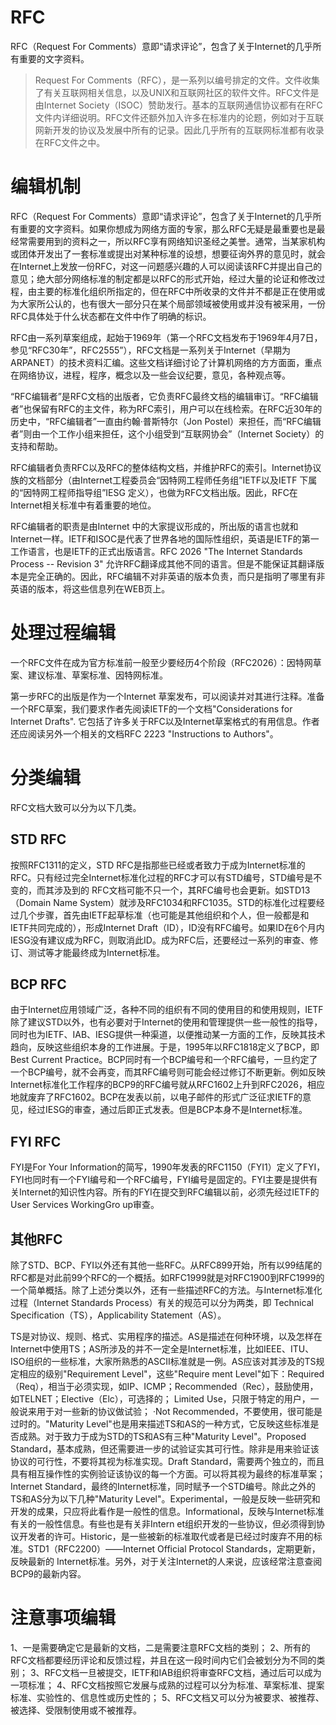 # RFC
RFC（Request For Comments）意即“请求评论”，包含了关于Internet的几乎所有重要的文字资料。

> Request For Comments（RFC），是一系列以编号排定的文件。文件收集了有关互联网相关信息，以及UNIX和互联网社区的软件文件。RFC文件是由Internet Society（ISOC）赞助发行。基本的互联网通信协议都有在RFC文件内详细说明。RFC文件还额外加入许多在标准内的论题，例如对于互联网新开发的协议及发展中所有的记录。因此几乎所有的互联网标准都有收录在RFC文件之中。


# 编辑机制
RFC（Request For Comments）意即“请求评论”，包含了关于Internet的几乎所有重要的文字资料。如果你想成为网络方面的专家，那么RFC无疑是最重要也是最经常需要用到的资料之一，所以RFC享有网络知识圣经之美誉。通常，当某家机构或团体开发出了一套标准或提出对某种标准的设想，想要征询外界的意见时，就会在Internet上发放一份RFC，对这一问题感兴趣的人可以阅读该RFC并提出自己的意见；绝大部分网络标准的制定都是以RFC的形式开始，经过大量的论证和修改过程，由主要的标准化组织所指定的，但在RFC中所收录的文件并不都是正在使用或为大家所公认的，也有很大一部分只在某个局部领域被使用或并没有被采用，一份RFC具体处于什么状态都在文件中作了明确的标识。

RFC由一系列草案组成，起始于1969年（第一个RFC文档发布于1969年4月7日，参见“RFC30年”，RFC2555”），RFC文档是一系列关于Internet（早期为ARPANET）的技术资料汇编。这些文档详细讨论了计算机网络的方方面面，重点在网络协议，进程，程序，概念以及一些会议纪要，意见，各种观点等。

“RFC编辑者”是RFC文档的出版者，它负责RFC最终文档的编辑审订。“RFC编辑者”也保留有RFC的主文件，称为RFC索引，用户可以在线检索。在RFC近30年的历史中，“RFC编辑者”一直由约翰·普斯特尔（Jon Postel）来担任，而“RFC编辑者”则由一个工作小组来担任，这个小组受到“互联网协会”（Internet Society）的支持和帮助。

RFC编辑者负责RFC以及RFC的整体结构文档，并维护RFC的索引。Internet协议族的文档部分（由Internet工程委员会“因特网工程师任务组”IETF以及IETF 下属的“因特网工程师指导组”IESG 定义），也做为RFC文档出版。因此，RFC在Internet相关标准中有着重要的地位。

RFC编辑者的职责是由Internet 中的大家提议形成的，所出版的语言也就和Internet一样。IETF和ISOC是代表了世界各地的国际性组织，英语是IETF的第一工作语言，也是IETF的正式出版语言。RFC 2026 "The Internet Standards Process -- Revision 3" 允许RFC翻译成其他不同的语言。但是不能保证其翻译版本是完全正确的。因此，RFC编辑不对非英语的版本负责，而只是指明了哪里有非英语的版本，将这些信息列在WEB页上。


# 处理过程编辑
一个RFC文件在成为官方标准前一般至少要经历4个阶段（RFC2026）：因特网草案、建议标准、草案标准、因特网标准。

第一步RFC的出版是作为一个Internet 草案发布，可以阅读并对其进行注释。准备一个RFC草案，我们要求作者先阅读IETF的一个文档"Considerations for Internet Drafts". 它包括了许多关于RFC以及Internet草案格式的有用信息。作者还应阅读另外一个相关的文档RFC 2223 "Instructions to Authors"。


# 分类编辑
RFC文档大致可以分为以下几类。

## STD RFC
按照RFC1311的定义，STD RFC是指那些已经或者致力于成为Internet标准的RFC。只有经过完全Internet标准化过程的RFC才可以有STD编号，STD编号是不变的，而其涉及到的 RFC文档可能不只一个，其RFC编号也会更新。如STD13（Domain Name System）就涉及RFC1034和RFC1035。STD的标准化过程要经过几个步骤，首先由IETF起草标准（也可能是其他组织和个人，但一般都是和IETF共同完成的），形成Internet Draft（ID），ID没有RFC编号。如果ID在6个月内IESG没有建议成为RFC，则取消此ID。成为RFC后，还要经过一系列的审查、修订、测试等才能最终成为Internet标准。

## BCP RFC
由于Internet应用领域广泛，各种不同的组织有不同的使用目的和使用规则，IETF除了建议STD以外，也有必要对于Internet的使用和管理提供一些一般性的指导，同时也为IETF、IAB、IESG提供一种渠道，以便推动某一方面的工作，反映其技术趋向，反映这些组织本身的工作进展。于是，1995年以RFC1818定义了BCP，即Best Current Practice。BCP同时有一个BCP编号和一个RFC编号，一旦约定了一个BCP编号，就不会再变，而其RFC编号则可能会经过修订不断更新。例如反映Internet标准化工作程序的BCP9的RFC编号就从RFC1602上升到RFC2026，相应地就废弃了RFC1602。BCP在发表以前，以电子邮件的形式广泛征求IETF的意见，经过IESG的审查，通过后即正式发表。但是BCP本身不是Internet标准。

## FYI RFC
FYI是For Your Information的简写，1990年发表的RFC1150（FYI1）定义了FYI，FYI也同时有一个FYI编号和一个RFC编号，FYI编号是固定的。FYI主要是提供有关Internet的知识性内容。所有的FYI在提交到RFC编辑以前，必须先经过IETF的User Services WorkingGro up审查。

## 其他RFC
除了STD、BCP、FYI以外还有其他一些RFC。从RFC899开始，所有以99结尾的RFC都是对此前99个RFC的一个概括。如RFC1999就是对RFC1900到RFC1999的一个简单概括。除了上述分类以外，还有一些描述RFC的方法。与Internet标准化过程（Internet Standards Process）有关的规范可以分为两类，即 Technical Specification（TS），Applicability Statement（AS）。

TS是对协议、规则、格式、实用程序的描述。AS是描述在何种环境，以及怎样在Internet中使用TS；AS所涉及的并不一定全是Internet标准，比如IEEE、ITU、ISO组织的一些标准，大家所熟悉的ASCII标准就是一例。AS应该对其涉及的TS规定相应的级别"Requirement Level"，这些"Require ment Level"如下：Required（Req），相当于必须实现，如IP、ICMP；Recommended（Rec），鼓励使用，如TELNET；Elective（Elc），可选择的； Limited Use，只限于特定的用户，一般说来用于对一些新的协议做试验； ·Not Recommended，不要使用，很可能是过时的。"Maturity Level"也是用来描述TS和AS的一种方式，它反映这些标准是否成熟。对于致力于成为STD的TS和AS有三种"Maturity Level"。Proposed Standard，基本成熟，但还需要进一步的试验证实其可行性。除非是用来验证该协议的可行性，不要将其视为标准实现。Draft Standard，需要两个独立的，而且具有相互操作性的实例验证该协议的每一个方面。可以将其视为最终的标准草案；Internet Standard，最终的Internet标准，同时赋予一个STD编号。除此之外的TS和AS分为以下几种"Maturity Level"。Experimental，一般是反映一些研究和开发的成果，只应将此看作是一般性的信息。Informational，反映与Internet标准有关的一般性信息。有些也是有关非Intern et组织开发的一些协议，但必须得到协议开发者的许可。Historic，是一些被新的标准取代或者是已经过时废弃不用的标准。STD1（RFC2200）——Internet Official Protocol Standards，定期更新，反映最新的 Internet标准。另外，对于关注Internet的人来说，应该经常注意查阅BCP9的最新内容。

# 注意事项编辑
1、一是需要确定它是最新的文档，二是需要注意RFC文档的类别；
2、所有的RFC文档都要经历评论和反馈过程，并且在这一段时间内它们会被划分为不同的类别；
3、RFC文档一旦被提交，IETF和IAB组织将审查RFC文档，通过后可以成为一项标准；
4、RFC文档按照它发展与成熟的过程可以分为标准、草案标准、提案标准、实验性的、信息性或历史性的；
5、RFC文档又可以分为被要求、被推荐、被选择、受限制使用或不被推荐。

